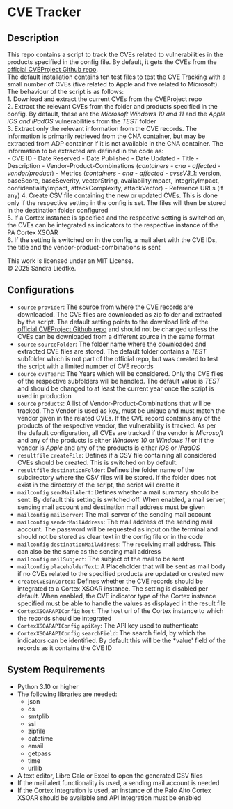 # CVE Tracker

## Description

This repo contains a script to track the CVEs related to vulnerabilities in the products specified in the config file.
By default, it gets the CVEs from the [official CVEProject Github repo](https://github.com/CVEProject/cvelistV5/).<br/>
The default installation contains ten test files to test the CVE Tracking with a small number of CVEs (five related to Apple and five related to Microsoft).
The behaviour of the script is as follows:<br/>
    1. Download and extract the current CVEs from the CVEProject repo<br/>
    2. Extract the relevant CVEs from the folder and products specified in the config. By default, these are the *Microsoft Windows 10 and 11* and the *Apple iOS and iPadOS* vulnerabilities from the *TEST* folder<br/>
    3. Extract only the relevant information from the CVE records. The information is primarily retrieved from the CNA container, but may be extracted from ADP container if it is not available in the CNA container. The information to be extracted are defined in the code as:<br/>
        - CVE ID
        - Date Reserved
        - Date Published
        - Date Updated
        - Title
        - Description
        - Vendor-Product-Combinations (*containers - cna - affected - vendor/product*)
        - Metrics (*containers - cna - affected - cvssV3_1*: version, baseScore, baseSeverity, vectorString, availabilityImpact, integrityImpact, confidentialityImpact, attackComplexity, attackVector)
        - Reference URLs (if any)
    4. Create CSV file containing the new or updated CVEs. This is done only if the respective setting in the config is set. The files will then be stored in the destination folder configured<br/>
    5. If a Cortex instance is specified and the respective setting is switched on, the CVEs can be integrated as indicators to the respective instance of the PA Cortex XSOAR<br/>
    6. If the setting is switched on in the config, a mail alert with the CVE IDs, the title and the vendor-product-combinations is sent<br/>

This work is licensed under an MIT License.<br/>
© 2025 Sandra Liedtke.

## Configurations

 - `source` `provider`: The source from where the CVE records are downloaded. The CVE files are downloaded as zip folder and extracted by the script. The default setting points to the download link of the [official CVEProject Github repo](https://github.com/CVEProject/cvelistV5/) and should not be changed unless the CVEs can be downloaded from a different source in the same format
 - `source` `sourceFolder`: The folder name where the downloaded and extracted CVE files are stored. The default folder contains a *TEST* subfolder which is not part of the official repo, but was created to test the script with a limited number of CVE records
 - `source` `cveYears`: The Years which will be considered. Only the CVE files of the respective subfolders will be handled. The default value is *TEST* and should be changed to at least the current year once the script is used in production
 - `source` `products`: A list of Vendor-Product-Combinations that will be tracked. The Vendor is used as key, must be unique and must match the vendor given in the related CVEs. If the CVE record contains any of the products of the respective vendor, the vulnerability is tracked. As per the default configuration, all CVEs are tracked if the vendor is *Microsoft* and any of the products is either *Windows 10* or *Windows 11* or if the vendor is *Apple* and any of the products is either *iOS* or *IPadOS*
 - `resultfile` `createFile`: Defines if a CSV file containing all considered CVEs should be created. This is switched on by default.
 - `resultfile` `destinationFolder`: Defines the folder name of the subdirectory where the CSV files will be stored. If the folder does not exist in the directory of the script, the script will create it
 - `mailconfig` `sendMailAlert`: Defines whether a mail summary should be sent. By default this setting is switched off. When enabled, a mail server, sending mail account and destination mail address must be given
 - `mailconfig` `mailServer`: The mail server of the sending mail account
 - `mailconfig` `senderMailAddress`: The mail address of the sending mail account. The password will be requested as input on the terminal and should not be stored as clear text in the config file or in the code
 - `mailconfig` `destinationMailAddress`: The receiving mail address. This can also be the same as the sending mail address
 - `mailconfig` `mailSubject`: The subject of the mail to be sent
 - `mailconfig` `placeholderText`: A Placeholder that will be sent as mail body if no CVEs related to the specified products are updated or created new
 - `createCVEsInCortex`: Defines whether the CVE records should be integrated to a Cortex XSOAR instance. The setting is disabled per default. When enabled, the CVE indicator type of the Cortex instance specified must be able to handle the values as displayed in the result file
 - `CortexXSOARAPIConfig` `host`: The host url of the Cortex instance to which the records should be integrated
 - `CortexXSOARAPIConfig` `apiKey`: The API key used to authenticate
 - `CortexXSOARAPIConfig` `searchField`: The search field, by which the indicators can be identified. By default this will be the *value' field of the records as it contains the CVE ID

## System Requirements

 - Python 3.10 or higher
 - The following libraries are needed:
     - json
     - os
     - smtplib
     - ssl
     - zipfile
     - datetime
     - email
     - getpass
     - time
     - urllib
 - A text editor, Libre Calc or Excel to open the generated CSV files
 - If the mail alert functionality is used, a sending mail account is needed
 - If the Cortex Integration is used, an instance of the Palo Alto Cortex XSOAR should be available and API Integration must be enabled
